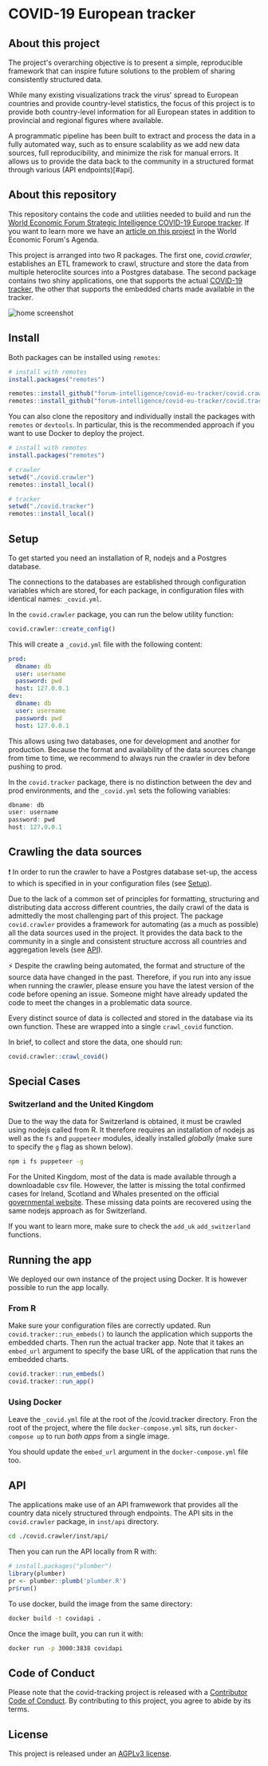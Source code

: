 # COVID-19 European tracker

## About this project

The project's overarching objective is to present a simple, reproducible framework that can inspire future solutions to the problem of sharing consistently structured data.

While many existing visualizations track the virus' spread to European countries and provide country-level statistics, the focus of this project is to provide both country-level information for all European states in addition to provincial and regional figures where available.

A programmatic pipeline has been built to extract and process the data in a fully automated way, such as to ensure scalability as we add new data sources, full reproducibility, and minimize the risk for manual errors. It allows us to provide the data back to the community in a structured format through various (API endpoints)[#api].

## About this repository

This repository contains the code and utilities needed to build and run the [World Economic Forum Strategic Intelligence COVID-19 Europe tracker](https://tracker.weforum.org/). If you want to learn more we have an [article on this project](https://www.weforum.org/agenda/2020/04/covid-19-this-tool-tracks-coronavirus-path-in-europe/) in the World Economic Forum's Agenda.

This project is arranged into two R packages. The first one, *covid.crawler*, establishes an ETL framework to crawl, structure and store the data from multiple heteroclite sources into a Postgres database. The second package contains two shiny applications, one that supports the actual [COVID-19 tracker](https://tracker.weforum.org/), the other that supports the embedded charts made available in the tracker.

![home screenshot](home.png)

## Install

Both packages can be installed using `remotes`:

```r
# install with remotes
install.packages("remotes")

remotes::install_github("forum-intelligence/covid-eu-tracker/covid.crawler") # crawler
remotes::install_github("forum-intelligence/covid-eu-tracker/covid.tracker") # tracker
```

You can also clone the repository and individually install the packages with `remotes` or `devtools`. In particular, this is the recommended approach if you want to use Docker to deploy the project.

```r
# install with remotes
install.packages("remotes")

# crawler
setwd("./covid.crawler")
remotes::install_local()

# tracker
setwd("./covid.tracker")
remotes::install_local()
```

## Setup

To get started you need an installation of R, nodejs and a Postgres database.

The connections to the databases are established through configuration variables which are stored, for each package, in configuration files with identical names: `_covid.yml`.

In the `covid.crawler` package, you can run the below utility function:

```r
covid.crawler::create_config()
```

This will create a `_covid.yml` file with the following content:

```yaml
prod:
  dbname: db
  user: username
  password: pwd
  host: 127.0.0.1
dev:
  dbname: db
  user: username
  password: pwd
  host: 127.0.0.1
```

This allows using two databases, one for development and another for production. Because the format and availability of the data sources change from time to time, we recommend to always run the crawler in dev before pushing to prod.

In the `covid.tracker` package, there is no distinction between the dev and prod environments, and the `_covid.yml` sets the following variables:

```r
dbname: db
user: username
password: pwd
host: 127.0.0.1
```

## Crawling the data sources

:exclamation: In order to run the crawler to have a Postgres database set-up, the access to which is specified in in your configuration files (see [Setup](#setup)).

Due to the lack of a common set of principles for formatting, structuring and distributing data accross different countries, the daily crawl of the data is admittedly the most challenging part of this project. The package `covid.crawler`
provides a framework for automating (as a much as possible) all the data sources used in the project. It provides the data back to the community in a single and consistent structure accross all countries and aggregation levels (see [API](#api)).

⚡ Despite the crawling being automated, the format and structure of the source data have changed in the past. Therefore, if you run into any issue when running the crawler, please ensure you have the latest version of the code before opening an issue. 
Someone might have already updated the code to meet the changes in a problematic data source.

Every distinct source of data is collected and stored in the database via its own function. These are wrapped into a single `crawl_covid` function.

In brief, to collect and store the data, one should run:

```r
covid.crawler::crawl_covid()
```

## Special Cases

### Switzerland and the United Kingdom

Due to the way the data for Switzerland is obtained, it must be crawled using nodejs called from R. It therefore requires an installation of nodejs as well as the `fs` and `puppeteer` modules, ideally installed _globally_ (make sure to specify the `g` flag as shown below).

```bash
npm i fs puppeteer -g
```

For the United Kingdom, most of the data is made available through a downloadable csv file. However, the latter is missing the total confirmed cases for Ireland, Scotland and Whales presented on the 
official [governmental website](https://coronavirus.data.gov.uk/). These missing data points are recovered using the same nodejs approach as for Switzerland.

If you want to learn more, make sure to check the `add_uk` `add_switzerland` functions.

## Running the app

We deployed our own instance of the project using Docker. It is however possible to run the app locally. 

### From R

Make sure your configuration files are correctly updated. Run `covid.tracker::run_embeds()` to launch the application which supports the embedded charts. Then run the actual tracker app. Note that it takes an `embed_url` argument to specify the base URL of the application that runs the embedded charts.

```r
covid.tracker::run_embeds()
covid.tracker::run_app()
```

### Using Docker

Leave the `_covid.yml` file at the root of the /covid.tracker directory. Fron the root of the project, where the file `docker-compose.yml` sits, run `docker-compose up` to run _both apps_ from a single image.

You should update the `embed_url` argument in the `docker-compose.yml` file too.

## API

The applications make use of an API framwework that provides all the country data nicely structured through endpoints. The API sits in the `covid.crawler` package, in `inst/api` directory.

```bash
cd ./covid.crawler/inst/api/  
```

Then you can run the API locally from R with:

```r
# install.packages("plumber")
library(plumber)
pr <- plumber::plumb('plumber.R')
pr$run()
```

To use docker, build the image from the same directory:

```bash
docker build -t covidapi .
```

Once the image built, you can run it with:

```bash
docker run -p 3000:3838 covidapi
```

## Code of Conduct

Please note that the covid-tracking project is released with a [Contributor Code of Conduct](https://contributor-covenant.org/version/2/0/CODE_OF_CONDUCT.html). By contributing to this project, you agree to abide by its terms.

## License

This project is released under an [AGPLv3 license](https://www.gnu.org/licenses/agpl-3.0.en.html).
